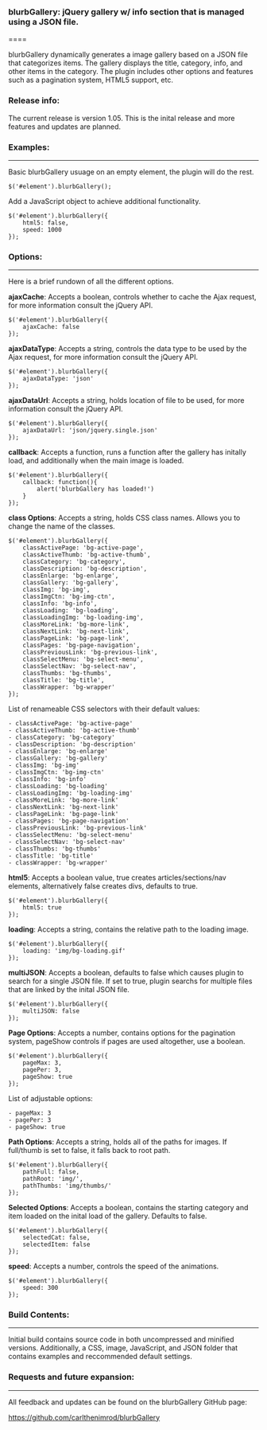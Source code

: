 ### blurbGallery: jQuery gallery w/ info section that is managed using a JSON file.
====

blurbGallery dynamically generates a image gallery based on a JSON file that categorizes items. The gallery displays the title, category, info, and other items in the category. The plugin includes other options and features such as a pagination system, HTML5 support, etc.


### Release info:

The current release is version 1.05. This is the inital release and more features and updates are planned.


### Examples:
----

Basic blurbGallery usuage on an empty element, the plugin will do the rest.

	$('#element').blurbGallery();

Add a JavaScript object to achieve additional functionality.

	$('#element').blurbGallery({
		html5: false,
		speed: 1000
	});


### Options:
----

Here is a brief rundown of all the different options.

**ajaxCache**: Accepts a boolean, controls whether to cache the Ajax request, for more information consult the jQuery API.

	$('#element').blurbGallery({
		ajaxCache: false
	});

**ajaxDataType**: Accepts a string, controls the data type to be used by the Ajax request, for more information consult the jQuery API.

	$('#element').blurbGallery({
		ajaxDataType: 'json'
	});

**ajaxDataUrl**: Accepts a string, holds location of file to be used, for more information consult the jQuery API.

	$('#element').blurbGallery({
		ajaxDataUrl: 'json/jquery.single.json'
	});	

**callback**: Accepts a function, runs a function after the gallery has initally load, and additionally when the main image is loaded.

	$('#element').blurbGallery({
		callback: function(){
			alert('blurbGallery has loaded!')
		}
	});

**class Options**: Accepts a string, holds CSS class names. Allows you to change the name of the classes.

	$('#element').blurbGallery({
		classActivePage: 'bg-active-page',
		classActiveThumb: 'bg-active-thumb',
		classCategory: 'bg-category',
		classDescription: 'bg-description',
		classEnlarge: 'bg-enlarge',
		classGallery: 'bg-gallery',
		classImg: 'bg-img',
		classImgCtn: 'bg-img-ctn',
		classInfo: 'bg-info',
		classLoading: 'bg-loading',
		classLoadingImg: 'bg-loading-img',
		classMoreLink: 'bg-more-link',
		classNextLink: 'bg-next-link',
		classPageLink: 'bg-page-link',
		classPages: 'bg-page-navigation',
		classPreviousLink: 'bg-previous-link',
		classSelectMenu: 'bg-select-menu',
		classSelectNav: 'bg-select-nav',
		classThumbs: 'bg-thumbs',
		classTitle: 'bg-title',
		classWrapper: 'bg-wrapper'
	});

List of renameable CSS selectors with their default values:

	- classActivePage: 'bg-active-page'
	- classActiveThumb: 'bg-active-thumb'
	- classCategory: 'bg-category'
	- classDescription: 'bg-description'
	- classEnlarge: 'bg-enlarge'
	- classGallery: 'bg-gallery'
	- classImg: 'bg-img'
	- classImgCtn: 'bg-img-ctn'
	- classInfo: 'bg-info'
	- classLoading: 'bg-loading'
	- classLoadingImg: 'bg-loading-img'
	- classMoreLink: 'bg-more-link'
	- classNextLink: 'bg-next-link'
	- classPageLink: 'bg-page-link'
	- classPages: 'bg-page-navigation'
	- classPreviousLink: 'bg-previous-link'
	- classSelectMenu: 'bg-select-menu'
	- classSelectNav: 'bg-select-nav'
	- classThumbs: 'bg-thumbs'
	- classTitle: 'bg-title'
	- classWrapper: 'bg-wrapper'

**html5**: Accepts a boolean value, true creates articles/sections/nav elements, alternatively false creates divs, defaults to true.

	$('#element').blurbGallery({
		html5: true
	});

**loading**: Accepts a string, contains the relative path to the loading image.

	$('#element').blurbGallery({
		loading: 'img/bg-loading.gif'
	});

**multiJSON**: Accepts a boolean, defaults to false which causes plugin to search for a single JSON file. If set to true, plugin searchs for multiple files that are linked by the inital JSON file. 

	$('#element').blurbGallery({
		multiJSON: false
	});

**Page Options**: Accepts a number, contains options for the pagination system, pageShow controls if pages are used altogether, use a boolean.

	$('#element').blurbGallery({
		pageMax: 3,
		pagePer: 3,
		pageShow: true
	});

List of adjustable options:

	- pageMax: 3
	- pagePer: 3
	- pageShow: true

**Path Options**: Accepts a string, holds all of the paths for images. If full/thumb is set to false, it falls back to root path.

	$('#element').blurbGallery({
		pathFull: false,
		pathRoot: 'img/',
		pathThumbs: 'img/thumbs/'
	});

**Selected Options**: Accepts a boolean, contains the starting category and item loaded on the inital load of the gallery. Defaults to false.

	$('#element').blurbGallery({
		selectedCat: false,
		selectedItem: false
	});

**speed**: Accepts a number, controls the speed of the animations.

	$('#element').blurbGallery({
		speed: 300
	});

### Build Contents:
----
Initial build contains source code in both uncompressed and minified versions. Additionally, a CSS, image, JavaScript, and JSON folder that contains examples and reccommended default settings.


### Requests and future expansion:
----
All feedback and updates can be found on the blurbGallery GitHub page:

https://github.com/carlthenimrod/blurbGallery